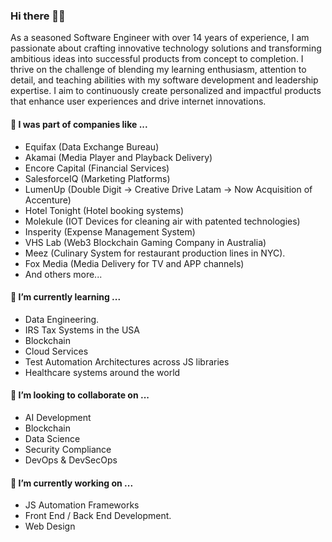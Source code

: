 ### Hi there 👨‍💻

As a seasoned Software Engineer with over 14 years of experience, I am passionate about crafting innovative technology solutions and transforming ambitious ideas into successful products from concept to completion. I thrive on the challenge of blending my learning enthusiasm, attention to detail, and teaching abilities with my software development and leadership expertise. I aim to continuously create personalized and impactful products that enhance user experiences and drive internet innovations.

#### 💬  I was part of companies like ...
 - Equifax (Data Exchange Bureau) 
 - Akamai (Media Player and Playback Delivery)
 - Encore Capital (Financial Services)
 - SalesforceIQ (Marketing Platforms)
 - LumenUp (Double Digit -> Creative Drive Latam -> Now Acquisition of Accenture)
 - Hotel Tonight (Hotel booking systems)
 - Molekule (IOT Devices for cleaning air with patented technologies)
 - Insperity (Expense Management System)
 - VHS Lab (Web3 Blockchain Gaming Company in Australia)
 - Meez (Culinary System for restaurant production lines in NYC).
 - Fox Media (Media Delivery for TV and APP channels)
 - And others more...

#### 🌱  I’m currently learning ...
 - Data Engineering.
 - IRS Tax Systems in the USA
 - Blockchain
 - Cloud Services
 - Test Automation Architectures across JS libraries
 - Healthcare systems around the world

#### 🤔  I’m looking to collaborate on ...
 - AI Development
 - Blockchain
 - Data Science 
 - Security Compliance
 - DevOps & DevSecOps

#### 🔭  I’m currently working on ...
 - JS Automation Frameworks
 - Front End / Back End Development.
 - Web Design

<!--
**jbricenoz/jbricenoz** is a ✨ _special_ ✨ repository because its `README.md` (this file) appears on your GitHub profile.

Here are some ideas to get you started:

- 🔭 I’m currently working on ...

- 🌱 I’m currently learning ...

- 👯 I’m looking to collaborate on ...
- 🤔 I’m looking for help with ...
- 💬 Ask me about ...
- 📫 How to reach me: ...
- 😄 Pronouns: ...
- ⚡ Fun fact: ...
-->
